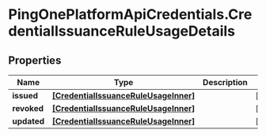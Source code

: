 # PingOnePlatformApiCredentials.CredentialIssuanceRuleUsageDetails

## Properties

Name | Type | Description | Notes
------------ | ------------- | ------------- | -------------
**issued** | [**[CredentialIssuanceRuleUsageInner]**](CredentialIssuanceRuleUsageInner.md) |  | [optional] 
**revoked** | [**[CredentialIssuanceRuleUsageInner]**](CredentialIssuanceRuleUsageInner.md) |  | [optional] 
**updated** | [**[CredentialIssuanceRuleUsageInner]**](CredentialIssuanceRuleUsageInner.md) |  | [optional] 


